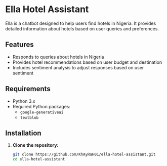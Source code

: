 # Ella Hotel Assistant

Ella is a chatbot designed to help users find hotels in Nigeria. It provides detailed information about hotels based on user queries and preferences.

## Features

- Responds to queries about hotels in Nigeria
- Provides hotel recommendations based on user budget and destination
- Includes sentiment analysis to adjust responses based on user sentiment

## Requirements

- Python 3.x
- Required Python packages:
  - `google-generativeai`
  - `textblob`

## Installation

1. **Clone the repository:**
   ```bash
   git clone https://github.com/KhAyRaH01/ella-hotel-assistant.git
   cd ella-hotel-assistant
